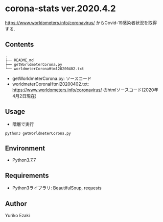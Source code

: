 # corona-stats ver.2020.4.2
https://www.worldometers.info/coronavirus/ からCovid-19感染者状況を取得する．

## Contents
```
.
├── README.md
├── getWorldmeterCorona.py
└── worldmeterCoronaHtml20200402.txt
```

* getWorldmeterCorona.py: ソースコード
* worldmeterCoronaHtml20200402.txt: https://www.worldometers.info/coronavirus/ のhtmlソースコード(2020年4月2日現在) 

## Usage
* 階層で実行
```
python3 getWorldmeterCorona.py
```

## Environment

* Python3.7.7


## Requirements

* Python3ライブラリ: BeautifulSoup, requests

## Author

Yuriko Ezaki 
